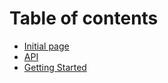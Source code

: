 # Table of contents

* [Initial page](README.md)
* [API](api.md)
* [Getting Started](getting-started.md)

